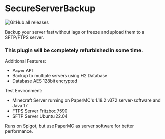# SecureServerBackup
<img alt="GitHub all releases" src="https://img.shields.io/github/downloads/kastenklicker/secureserverbackup/total?color=green&logo=github&style=flat-square">

Backup your server fast without lags or freeze and upload them to a SFTP/FTPS server.

### This plugin will be completely refurbished in some time.

Additional Features:
  - Paper API
  - Backup to multiple servers using H2 Database
  - Database AES 128bit encrypted

Test Environment:
  - Minecraft Server running on PaperMC's 1.18.2 v372 server-software and Java 17
  - FTPS Server Fritzbox 7590
  - SFTP Server Ubuntu 22.04

Runs on Spigot, but use PaperMC as server software for better performance.
